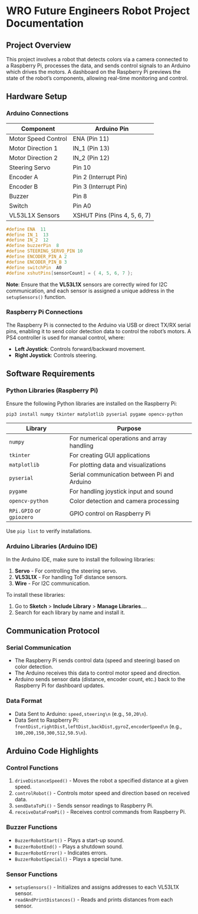 # WRO Future Engineers Robot Project Documentation

## Project Overview

This project involves a robot that detects colors via a camera connected to a Raspberry Pi, processes the data, and sends control signals to an Arduino which drives the motors. A dashboard on the Raspberry Pi previews the state of the robot’s components, allowing real-time monitoring and control.

## Hardware Setup

### Arduino Connections

| Component           | Arduino Pin |
|---------------------|-------------|
| Motor Speed Control | ENA (Pin 11)|
| Motor Direction 1   | IN_1 (Pin 13) |
| Motor Direction 2   | IN_2 (Pin 12) |
| Steering Servo      | Pin 10 |
| Encoder A           | Pin 2 (Interrupt Pin) |
| Encoder B           | Pin 3 (Interrupt Pin) |
| Buzzer              | Pin 8 |
| Switch              | Pin A0 |
| VL53L1X Sensors     | XSHUT Pins (Pins 4, 5, 6, 7) |

```cpp
#define ENA  11                
#define IN_1  13               
#define IN_2  12       
#define buzzerPin  8      
#define STEERING_SERVO_PIN 10 
#define ENCODER_PIN_A 2       
#define ENCODER_PIN_B 3   
#define switchPin  A0        
#define xshutPins[sensorCount] = { 4, 5, 6, 7 };
```

**Note**: Ensure that the **VL53L1X** sensors are correctly wired for I2C communication, and each sensor is assigned a unique address in the `setupSensors()` function.

### Raspberry Pi Connections

The Raspberry Pi is connected to the Arduino via USB or direct TX/RX serial pins, enabling it to send color detection data to control the robot’s motors. A PS4 controller is used for manual control, where:

- **Left Joystick**: Controls forward/backward movement.
- **Right Joystick**: Controls steering.

## Software Requirements

### Python Libraries (Raspberry Pi)

Ensure the following Python libraries are installed on the Raspberry Pi:

```bash
pip3 install numpy tkinter matplotlib pyserial pygame opencv-python
```

| Library             | Purpose |
|---------------------|-------------|
| `numpy` | For numerical operations and array handling |
| `tkinter` | For creating GUI applications |
| `matplotlib` | For plotting data and visualizations |
| `pyserial` | Serial communication between Pi and Arduino|
| `pygame` | For handling joystick input and sound |
| `opencv-python`   | Color detection and camera processing |
| `RPi.GPIO` or `gpiozero`   | GPIO control on Raspberry Pi |
	
Use `pip list` to verify installations.

### Arduino Libraries (Arduino IDE)
In the Arduino IDE, make sure to install the following libraries:
1. **Servo** - For controlling the steering servo.
2. **VL53L1X** - For handling ToF distance sensors.
3. **Wire** - For I2C communication.
   
To install these libraries:
1. Go to __Sketch__ > __Include Library__ > __Manage Libraries__….
2. Search for each library by name and install it.

## Communication Protocol
### Serial Communication
- The Raspberry Pi sends control data (speed and steering) based on color detection.
- The Arduino receives this data to control motor speed and direction.
- Arduino sends sensor data (distance, encoder count, etc.) back to the Raspberry Pi for dashboard updates.

### Data Format
- Data Sent to Arduino: `speed,steering\n` (e.g., `50,20\n`).
- Data Sent to Raspberry Pi: `frontDist,rightDist,leftDist,backDist,gyroZ,encoderSpeed\n` (e.g., `100,200,150,300,512,50.5\n`).
  
## Arduino Code Highlights
### Control Functions
1. `driveDistanceSpeed()` - Moves the robot a specified distance at a given speed.
2. `controlRobot()` - Controls motor speed and direction based on received data.
3. `sendDataToPi()` - Sends sensor readings to Raspberry Pi.
4. `receiveDataFromPi()` - Receives control commands from Raspberry Pi.
   
### Buzzer Functions
- `BuzzerRobotStart()` - Plays a start-up sound.
- `BuzzerRobotEnd()` - Plays a shutdown sound.
- `BuzzerRobotError()` - Indicates errors.
- `BuzzerRobotSpecial()` - Plays a special tune.

### Sensor Functions
- `setupSensors()` - Initializes and assigns addresses to each VL53L1X sensor.
- `readAndPrintDistances()` - Reads and prints distances from each sensor.
